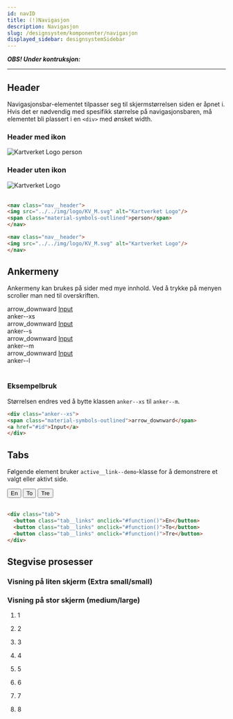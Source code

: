 ```yaml
---
id: navID
title: (!)Navigasjon
description: Navigasjon
slug: /designsystem/komponenter/navigasjon
displayed_sidebar: designsystemSidebar
---
```


***OBS! Under kontruksjon:***
***

## Header
Navigasjonsbar-elementet tilpasser seg til skjermstørrelsen siden er åpnet i.
Hvis det er nødvendig med spesifikk størrelse på navigasjonsbaren, må elementet bli plassert i en <code><div\></code> med ønsket width.

### Header med ikon

<nav class="nav__header">
<img src="../../img/logo/KV_M.svg" alt="Kartverket Logo"/>
<span class="material-symbols-outlined">person</span>
</nav>

### Header uten ikon

<nav class="nav__header">
<img src="../../img/logo/KV_M.svg" alt="Kartverket Logo"/>
</nav>

<br/>

```markdown
<nav class="nav__header">
<img src="../../img/logo/KV_M.svg" alt="Kartverket Logo"/>
<span class="material-symbols-outlined">person</span>
</nav>

<nav class="nav__header">
<img src="../../img/logo/KV_M.svg" alt="Kartverket Logo"/>
</nav>
```

## Ankermeny
Ankermeny kan brukes på sider med mye innhold. Ved å trykke på menyen scroller man ned til overskriften.

<div class="display__nav">
    <div class="display__nav__item">
        <div class="display__nav__container">
                <div class="anker--xs">
                <span class="material-symbols-outlined material-symbols-outlined--xs">arrow_downward</span>
                <a href="#id" class="heading heading__h3--xs">Input</a>
                </div>
        </div>
        <div class="display__nav__desc">anker--xs</div>
    </div>
 <div class="display__nav__item">
        <div class="display__nav__container">
                <div class="anker--s">
                <span class="material-symbols-outlined">arrow_downward</span>
                <a href="#id" class="heading heading__h3--sm">Input</a>
                </div>
        </div>
        <div class="display__nav__desc">anker--s</div>
    </div>
 <div class="display__nav__item">
        <div class="display__nav__container">
                <div class="anker--m">
                <span class="material-symbols-outlined">arrow_downward</span>
                <a href="#id" class="heading heading__h3--sm">Input</a>
                </div>
        </div>
        <div class="display__nav__desc">anker--m</div>
    </div>
 <div class="display__nav__item">
        <div class="display__nav__container">
                <div class="anker--l">
                <span class="material-symbols-outlined">arrow_downward</span>
                <a href="#id" class="heading heading__h3--l">Input</a>
                </div>
        </div>
        <div class="display__nav__desc">anker--l</div>
    </div>
</div>

<br/>

### Eksempelbruk

Størrelsen endres ved å bytte klassen <code>anker--xs</code> til <code>anker--m</code>.

```markdown
<div class="anker--xs">
<span class="material-symbols-outlined">arrow_downward</span>
<a href="#id">Input</a>
</div>
```


## Tabs
Følgende element bruker <code>active__link--demo</code>-klasse for å demonstrere et valgt eller aktivt side.

<div class="tab">
  <button class="tab__links active__link--demo" onclick="#function()">En</button>
  <button class="tab__links" onclick="#function()">To</button>
  <button class="tab__links" onclick="#function()">Tre</button>
</div>

<br/>

```markdown
<div class="tab">
  <button class="tab__links" onclick="#function()">En</button>
  <button class="tab__links" onclick="#function()">To</button>
  <button class="tab__links" onclick="#function()">Tre</button>
</div>
```

## Stegvise prosesser

### Visning på liten skjerm (Extra small/small)



### Visning på stor skjerm (medium/large)
<ol class="c-stepper">
    <li class="c-stepper__item">
        <div class="c-stepper__title">
        <p class="label label--xs c-stepper__title--center">1</p>
        </div>
    </li>  
    <li class="c-stepper__item">
          <div class="c-stepper__title">
        <p class="label label--xs c-stepper__title--center">2</p>
        </div>
    </li>  
    <li class="c-stepper__item">
    <div class="c-stepper__title">
        <p class="label label--xs c-stepper__title--center">3</p>
        </div>
    </li>
 <li class="c-stepper__item">
        <div class="c-stepper__title">
        <p class="label label--xs c-stepper__title--center">4</p>
        </div>
    </li>  
    <li class="c-stepper__item">
          <div class="c-stepper__title">
        <p class="label label--xs c-stepper__title--center">5</p>
        </div>
    </li>  
    <li class="c-stepper__item">
    <div class="c-stepper__title">
        <p class="label label--xs c-stepper__title--center">6</p>
        </div>
    </li>
    <li class="c-stepper__item">
    <div class="c-stepper__title">
        <p class="label label--xs c-stepper__title--center">7</p>
    </div>
    </li>
    <li class="c-stepper__item">
    <div class="c-stepper__title">
        <p class="label label--xs c-stepper__title--center">8</p>
    </div>
    </li>
</ol>

